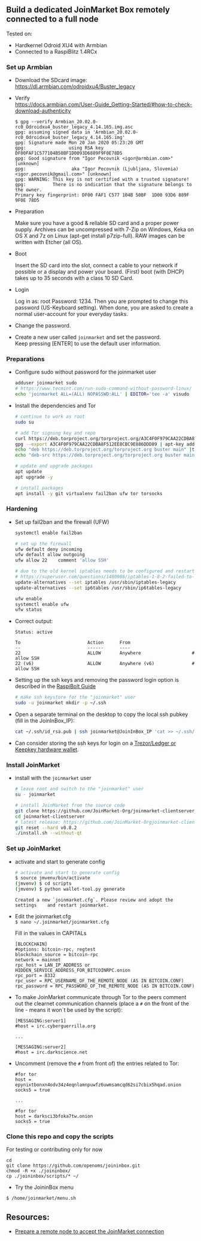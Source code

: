 ## Build a dedicated JoinMarket Box remotely connected to a full node

Tested on:
* Hardkernel Odroid XU4 with Armbian
* Connected to a RaspiBlitz 1.4RCx

### Set up Armbian
* Download the SDcard image:  
https://dl.armbian.com/odroidxu4/Buster_legacy
* Verify  
https://docs.armbian.com/User-Guide_Getting-Started/#how-to-check-download-authenticity

    ```
    $ gpg --verify Armbian_20.02.0-rc0_Odroidxu4_buster_legacy_4.14.165.img.asc
    gpg: assuming signed data in 'Armbian_20.02.0-rc0_Odroidxu4_buster_legacy_4.14.165.img'
    gpg: Signature made Mon 20 Jan 2020 05:23:20 GMT
    gpg:                using RSA key DF00FAF1C577104B50BF1D0093D6889F9F0E78D5
    gpg: Good signature from "Igor Pecovnik <igor@armbian.com>" [unknown]
    gpg:                 aka "Igor Pecovnik (Ljubljana, Slovenia) <igor.pecovnik@gmail.com>" [unknown]
    gpg: WARNING: This key is not certified with a trusted signature!
    gpg:          There is no indication that the signature belongs to the owner.
    Primary key fingerprint: DF00 FAF1 C577 104B 50BF  1D00 93D6 889F 9F0E 78D5
    ```

* Preparation

    Make sure you have a good & reliable SD card and a proper power supply. Archives can be uncompressed with 7-Zip on Windows, Keka on OS X and 7z on Linux (apt-get install p7zip-full). RAW images can be written with Etcher (all OS).

* Boot

    Insert the SD card into the slot, connect a cable to your network if possible or a display and power your board. (First) boot (with DHCP) takes up to 35 seconds with a class 10 SD Card.

* Login

    Log in as: root  Password: 1234. Then you are prompted to change this password (US-Keyboard setting). When done, you are asked to create a normal user-account for your everyday tasks.

* Change the password.
* Create a new user called `joinmarket` and set the password.  
 Keep pressing [ENTER] to use the default user information.

### Preparations
* Configure sudo without password for the joinmarket user
    ```bash
    adduser joinmarket sudo
    # https://www.tecmint.com/run-sudo-command-without-password-linux/
    echo 'joinmarket ALL=(ALL) NOPASSWD:ALL' | EDITOR='tee -a' visudo
    ```
* Install the dependencies and Tor
    ```bash
    # continue to work as root
    sudo su

    # add Tor signing key and repo
    curl https://deb.torproject.org/torproject.org/A3C4F0F979CAA22CDBA8F512EE8CBC9E886DDD89.asc | gpg --import
    gpg --export A3C4F0F979CAA22CDBA8F512EE8CBC9E886DDD89 | apt-key add -
    echo "deb https://deb.torproject.org/torproject.org buster main" |tee -a /etc/apt/sources.list
    echo "deb-src https://deb.torproject.org/torproject.org buster main" | tee -a /etc/apt/sources.list

    # update and upgrade packages
    apt update
    apt upgrade -y

    # install packages
    apt install -y git virtualenv fail2ban ufw tor torsocks

    ```

### Hardening
* Set up fail2ban and the firewall (UFW)
    ```bash
    systemctl enable fail2ban

    # set up the firewall
    ufw default deny incoming
    ufw default allow outgoing
    ufw allow 22    comment 'allow SSH'

    # due to the old kernel iptables needs to be configured and restart to set up
    # https://superuser.com/questions/1480986/iptables-1-8-2-failed-to-initialize-nft-protocol-not-supported
    update-alternatives --set iptables /usr/sbin/iptables-legacy
    update-alternatives --set ip6tables /usr/sbin/ip6tables-legacy

    ufw enable
    systemctl enable ufw
    ufw status
    ```

* Correct output:
    ```
    Status: active

    To                         Action      From
    --                         ------      ----
    22                         ALLOW       Anywhere                   # allow SSH
    22 (v6)                    ALLOW       Anywhere (v6)              # allow SSH
    ```


* Setting up the ssh keys and removing the password login option is described in the [RaspiBolt Guide](https://raspibolt.org/security.html#login-with-ssh-keys)
    ```bash
    # make ssh keystore for the "joinmarket" user
    sudo -u joinmarket mkdir -p ~/.ssh
    ```
* Open a separate terminal on the desktop to copy the local ssh pubkey (fill in the JoinInBox_IP):
    ```bash
    cat ~/.ssh/id_rsa.pub | ssh joinmarket@JoinInBox_IP 'cat >> ~/.ssh/authorized_keys && chmod -R 700 ~/.ssh/'
    ```

* Can consider storing the ssh keys for login on a [Trezor/Ledger or Keepkey hardware wallet](FAQ.md#log-in-through-ssh-using-a-hardware-wallet).

### Install JoinMarket
* install with the `joinmarket` user
    ```bash
    # leave root and switch to the "joinmarket" user
    su - joinmarket

    # install JoinMarket from the source code
    git clone https://github.com/JoinMarket-Org/joinmarket-clientserver.git
    cd joinmarket-clientserver
    # latest release: https://github.com/JoinMarket-Orgjoinmarket-clientserver/releases
    git reset --hard v0.8.2
    ./install.sh --without-qt
    ```
### Set up JoinMarket
* activate and start to generate config
    ```bash
    # activate and start to generate config
    $ source jmvenv/bin/activate
    (jmvenv) $ cd scripts
    (jmvenv) $ python wallet-tool.py generate
    ```
    ```
    Created a new `joinmarket.cfg`. Please review and adopt the settings    and restart joinmarket.
    ```

* Edit the joinmarket.cfg  
    `$ nano ~/.joinmarket/joinmarket.cfg`

    Fill in the values in CAPITALs

    ```
    [BLOCKCHAIN]
    #options: bitcoin-rpc, regtest
    blockchain_source = bitcoin-rpc
    network = mainnet
    rpc_host = LAN_IP_ADDRESS or HIDDEN_SERVICE_ADDRESS_FOR_BITCOINRPC.onion
    rpc_port = 8332
    rpc_user = RPC_USERNAME_OF_THE_REMOTE_NODE (AS IN BITCOIN.CONF)
    rpc_password = RPC_PASSWORD_OF_THE_REMOTE_NODE (AS IN BITCOIN.CONF)
    ```
* To make JoinMarket communicate through Tor to the peers comment out the clearnet communication channels (place a `#` on the front of the line - means it won`t be used by the script):

    ```
    [MESSAGING:server1]
    #host = irc.cyberguerrilla.org

    ...

    [MESSAGING:server2]
    #host = irc.darkscience.net
    ```
* Uncomment (remove the `#` from front of) the entries related to Tor:
    ```
    #for tor
    host = epynixtbonxn4odv34z4eqnlamnpuwfz6uwmsamcqd62si7cbix5hqad.onion
    socks5 = true

    ...

    #for tor
    host = darksci3bfoka7tw.onion
    socks5 = true
    ```

### Clone this repo and copy the scripts
 For testing or contributing only for now
```
cd
git clone https://github.com/openoms/joininbox.git
chmod -R +x ./joininbox/
cp ./joininbox/scripts/* ~/
```

* Try the JoininBox menu
```bash
$ /home/joinmarket/menu.sh
```

## Resources:

* [Prepare a remote node to accept the JoinMarket connection](prepare_remote_node.md)